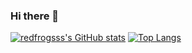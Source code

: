 ### Hi there 👋

[![redfrogsss's GitHub stats](https://github-readme-stats.vercel.app/api?username=redfrogsss&show_icons=true)](https://github.com/anuraghazra/github-readme-stats)
[![Top Langs](https://github-readme-stats.vercel.app/api/top-langs/?username=redfrogsss)](https://github.com/anuraghazra/github-readme-stats)
